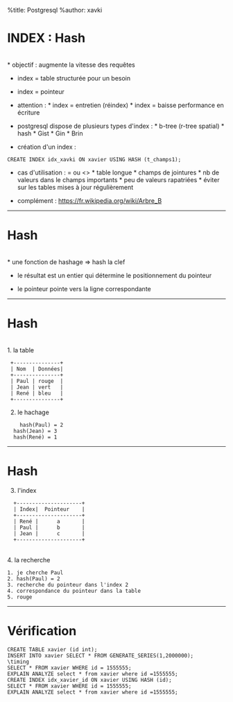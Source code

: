%title: Postgresql
%author: xavki


# INDEX : Hash


<br>
* objectif : augmente la vitesse des requêtes

* index = table structurée pour un besoin

* index = pointeur

* attention : 
		* index = entretien (réindex)
		* index = baisse performance en écriture

* postgresql dispose de plusieurs types d'index :
		* b-tree (r-tree spatial)
		* hash
		* Gist
		* Gin
		* Brin

* création d'un index :

```
CREATE INDEX idx_xavki ON xavier USING HASH (t_champs1);
```

* cas d'utilisation : = ou <>
		* table longue
		* champs de jointures
		* nb de valeurs dans le champs importants
		* peu de valeurs rapatriées
		* éviter sur les tables mises à jour régulièrement

* complément : https://fr.wikipedia.org/wiki/Arbre_B

------------------------------------------------------------

# Hash


<br>
* une fonction de hashage => hash la clef

* le résultat est un entier qui détermine le positionnement du pointeur

* le pointeur pointe vers la ligne correspondante


-----------------------------------------------------------

# Hash

<br>
1. la table

```
 +---------------+
 | Nom  | Données|
 +---------------+
 | Paul | rouge  |
 | Jean | vert   |
 | René | bleu   |
 +---------------+
```

2. le hachage

```
	hash(Paul) = 2
  hash(Jean) = 3
  hash(René) = 1 
```
------------------------------------------------------------

# Hash

3. l'index

```
  +---------------------+
  | Index|  Pointeur    |
  +---------------------+
  | René |      a       |
  | Paul |      b       |
  | Jean |      c       |
  +---------------------+
```

<br>
4. la recherche

	1. je cherche Paul
	2. hash(Paul) = 2
	3. recherche du pointeur dans l'index 2
	4. correspondance du pointeur dans la table
	5. rouge

--------------------------------------------------------------

# Vérification

```
CREATE TABLE xavier (id int);
INSERT INTO xavier SELECT * FROM GENERATE_SERIES(1,2000000);
\timing
SELECT * FROM xavier WHERE id = 1555555;
EXPLAIN ANALYZE select * from xavier where id =1555555;
CREATE INDEX idx_xavier_id ON xavier USING HASH (id);
SELECT * FROM xavier WHERE id = 1555555;
EXPLAIN ANALYZE select * from xavier where id =1555555;
```
